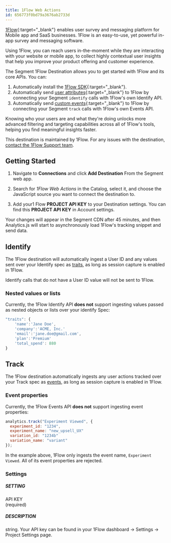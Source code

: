 ```yaml
---
title: 1Flow Web Actions
id: 656773f0bd79a3676ab2733d
---
```


[1Flow](https://1flow.ai){:target="_blank"} enables user survey and messaging platform for Mobile app and SaaS businesses. 1Flow is an easy-to-use, yet powerful in-app survey and messaging software.  

Using 1Flow, you can reach users in-the-moment while they are interacting with your website or mobile app, to collect highly contextual user insights that help you improve your product offering and customer experience.

The Segment 1Flow Destination allows you to get started with 1Flow and its core APIs. You can:
1. Automatically install the [1Flow SDK](https://docs.1flow.ai/install-sdk/javascript){:target="_blank"}.
2. Automatically send [user attributes](https://docs.1flow.ai/install-sdk/javascript#de21ec0a453d443b88ca4bc1b12dc6bf){:target="_blank"} to 1Flow by connecting your Segment `identify` calls with 1Flow's own Identify API.
3. Automatically send [custom events](https://docs.1flow.ai/install-sdk/javascript#d19201d97efa4ea4b81be6a351709332){:target="_blank"} to 1Flow by connecting your Segment `track` calls with 1Flow's own Events API.

Knowing who your users are and what they're doing unlocks more advanced filtering and targeting capabilities across all of 1Flow's tools, helping you find meaningful insights faster.

This destination is maintained by 1Flow. For any issues with the destination, [contact the 1Flow Support team](mailto:support@1flow.app).

## Getting Started



1. Navigate to **Connections** and click **Add Destination** From the Segment web app.

2. Search for *1Flow Web Actions* in the Catalog, select it, and choose the JavaScript source you want to connect the destination to.

3. Add your1 Flow **PROJECT API KEY** to your Destination settings. You can find this **PROJECT API KEY**  in Account settings.

Your changes will appear in the Segment CDN after 45 minutes, and then Analytics.js will start to asynchronously load 1Flow's tracking snippet and send data.

## Identify

The 1Flow destination will automatically ingest a User ID and any values sent over your Identify spec as [traits](/docs/connections/spec/identify/#traits), as long as session capture is enabled in 1Flow.

Identify calls that do not have a User ID value will not be sent to 1Flow.

### Nested values or lists

Currently, the 1Flow Identify API **does not** support ingesting values passed as nested objects or lists over your identify Spec:

```js
"traits": {
    'name':'Jane Doe', 
    'company':'ACME, Inc.'
    'email':'jane.doe@gmail.com', 
    'plan':'Premium'
    'total_spend': 880
}
```

## Track

The 1Flow destination automatically ingests any user actions tracked over your Track spec as [events](/docs/connections/spec/track/), as long as session capture is enabled in 1Flow.

### Event properties

Currently, the 1Flow Events API **does not** support ingesting event properties:

```js
analytics.track("Experiment Viewed", {
  experiment_id: "1234",
  experiment_name: "new_upsell_UX"
  variation_id: "1234b"
  variation_name: "variant"
});
```

In the example above, 1Flow only ingests the event name, `Experiment Viewed`. All of its event properties are rejected.

### Settings

##### SETTING  

API KEY                        
(required)

##### DESCRIPTION

string. Your API key                             can be found in your 1Flow dashboard -> Settings -> Project Settings page.